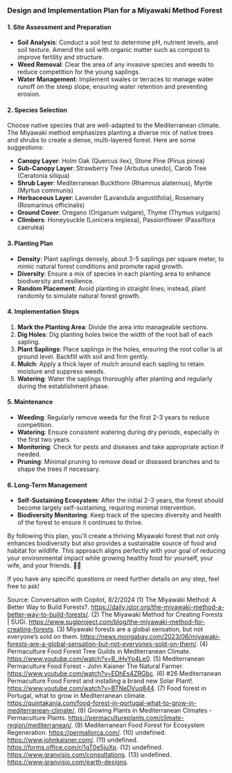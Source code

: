 ### Design and Implementation Plan for a Miyawaki Method Forest

#### **1. Site Assessment and Preparation**
- **Soil Analysis**: Conduct a soil test to determine pH, nutrient levels, and soil texture. Amend the soil with organic matter such as compost to improve fertility and structure.
- **Weed Removal**: Clear the area of any invasive species and weeds to reduce competition for the young saplings.
- **Water Management**: Implement swales or terraces to manage water runoff on the steep slope, ensuring water retention and preventing erosion.

#### **2. Species Selection**
Choose native species that are well-adapted to the Mediterranean climate. The Miyawaki method emphasizes planting a diverse mix of native trees and shrubs to create a dense, multi-layered forest. Here are some suggestions:

- **Canopy Layer**: Holm Oak (Quercus ilex), Stone Pine (Pinus pinea)
- **Sub-Canopy Layer**: Strawberry Tree (Arbutus unedo), Carob Tree (Ceratonia siliqua)
- **Shrub Layer**: Mediterranean Buckthorn (Rhamnus alaternus), Myrtle (Myrtus communis)
- **Herbaceous Layer**: Lavender (Lavandula angustifolia), Rosemary (Rosmarinus officinalis)
- **Ground Cover**: Oregano (Origanum vulgare), Thyme (Thymus vulgaris)
- **Climbers**: Honeysuckle (Lonicera implexa), Passionflower (Passiflora caerulea)

#### **3. Planting Plan**
- **Density**: Plant saplings densely, about 3-5 saplings per square meter, to mimic natural forest conditions and promote rapid growth.
- **Diversity**: Ensure a mix of species in each planting area to enhance biodiversity and resilience.
- **Random Placement**: Avoid planting in straight lines; instead, plant randomly to simulate natural forest growth.

#### **4. Implementation Steps**
1. **Mark the Planting Area**: Divide the area into manageable sections.
2. **Dig Holes**: Dig planting holes twice the width of the root ball of each sapling.
3. **Plant Saplings**: Place saplings in the holes, ensuring the root collar is at ground level. Backfill with soil and firm gently.
4. **Mulch**: Apply a thick layer of mulch around each sapling to retain moisture and suppress weeds.
5. **Watering**: Water the saplings thoroughly after planting and regularly during the establishment phase.

#### **5. Maintenance**
- **Weeding**: Regularly remove weeds for the first 2-3 years to reduce competition.
- **Watering**: Ensure consistent watering during dry periods, especially in the first two years.
- **Monitoring**: Check for pests and diseases and take appropriate action if needed.
- **Pruning**: Minimal pruning to remove dead or diseased branches and to shape the trees if necessary.

#### **6. Long-Term Management**
- **Self-Sustaining Ecosystem**: After the initial 2-3 years, the forest should become largely self-sustaining, requiring minimal intervention.
- **Biodiversity Monitoring**: Keep track of the species diversity and health of the forest to ensure it continues to thrive.

By following this plan, you'll create a thriving Miyawaki forest that not only enhances biodiversity but also provides a sustainable source of food and habitat for wildlife. This approach aligns perfectly with your goal of reducing your environmental impact while growing healthy food for yourself, your wife, and your friends. 🌳🌿

If you have any specific questions or need further details on any step, feel free to ask!

Source: Conversation with Copilot, 8/2/2024
(1) The Miyawaki Method: A Better Way to Build Forests?. https://daily.jstor.org/the-miyawaki-method-a-better-way-to-build-forests/.
(2) The Miyawaki Method for Creating Forests | SUGi. https://www.sugiproject.com/blog/the-miyawaki-method-for-creating-forests.
(3) Miyawaki forests are a global sensation, but not everyone’s sold on them. https://news.mongabay.com/2023/06/miyawaki-forests-are-a-global-sensation-but-not-everyones-sold-on-them/.
(4) Permaculture Food Forest Tree Guilds in Mediterranean Climate. https://www.youtube.com/watch?v=B_iHvYp4Le0.
(5) Mediterranean Permaculture Food Forest - John Kaisner The Natural Farmer. https://www.youtube.com/watch?v=EDhEs4ZRGbc.
(6) #26 Mediterranean Permaculture Food Forest and installing a brand new Solar Plant!. https://www.youtube.com/watch?v=BTNeDVuq844.
(7) Food forest in Portugal, what to grow in Mediterranean climate. https://quintakania.com/food-forest-in-portugal-what-to-grow-in-mediterranean-climate/.
(8) Growing Plants in Mediterranean Climates - Permaculture Plants. https://permacultureplants.com/climate-region/mediterranean/.
(9) Mediterranean Food Forest for Ecosystem Regeneration. https://permallorca.com/.
(10) undefined. https://www.johnkaisner.com/.
(11) undefined. https://forms.office.com/r/1gT0e5juXp.
(12) undefined. https://www.granvisio.com/consultations.
(13) undefined. https://www.granvisio.com/earth-designs.